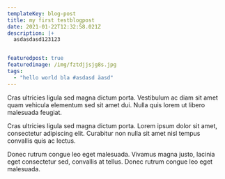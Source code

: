 ```yaml
---
templateKey: blog-post
title: my first testblogpost
date: 2021-01-22T12:32:58.021Z
description: |+
  asdasdasd123123


featuredpost: true
featuredimage: /img/fztdjjsjg8s.jpg
tags:
  - "hello world bla #asdasd äasd"
---
```

Cras ultricies ligula sed magna dictum porta. Vestibulum ac diam sit amet quam vehicula elementum sed sit amet dui. Nulla quis lorem ut libero malesuada feugiat.

Cras ultricies ligula sed magna dictum porta. Lorem ipsum dolor sit amet, consectetur adipiscing elit. Curabitur non nulla sit amet nisl tempus convallis quis ac lectus.

Donec rutrum congue leo eget malesuada. Vivamus magna justo, lacinia eget consectetur sed, convallis at tellus. Donec rutrum congue leo eget malesuada.